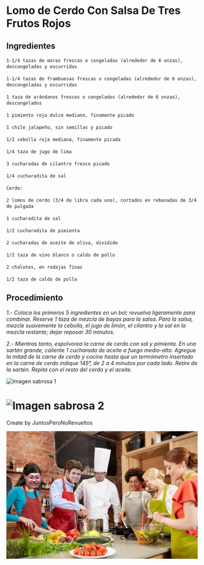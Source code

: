 # Lomo de Cerdo Con Salsa De Tres Frutos Rojos
## Ingredientes

```
1-1/4 tazas de moras frescas o congeladas (alrededor de 6 onzas), descongeladas y escurridas

1-1/4 tazas de frambuesas frescas o congeladas (alrededor de 6 onzas), descongeladas y escurridas

1 taza de arándanos frescos o congelados (alrededor de 6 onzas), descongelados

1 pimiento rojo dulce mediano, finamente picado

1 chile jalapeño, sin semillas y picado

1/2 cebolla roja mediana, finamente picada

1/4 taza de jugo de lima

3 cucharadas de cilantro fresco picado

1/4 cucharadita de sal

Cerdo:

2 lomos de cerdo (3/4 de libra cada uno), cortados en rebanadas de 3/4 de pulgada

1 cucharadita de sal

1/2 cucharadita de pimienta

2 cucharadas de aceite de oliva, dividido

1/2 taza de vino blanco o caldo de pollo

2 chalotes, en rodajas finas

1/2 taza de caldo de pollo
```

## Procedimiento

 _1.- Coloca los primeros 5 ingredientes en un bol; revuelva ligeramente para combinar. Reserve 1 taza de mezcla de bayas para la salsa. Para la salsa, mezcle suavemente la cebolla, el jugo de limón, el cilantro y la sal en la mezcla restante; dejar reposar 30 minutos._

_2.- Mientras tanto, espolvorea la carne de cerdo con sal y pimienta. En una sartén grande, caliente 1 cucharada de aceite a fuego medio-alto. Agregue la mitad de la carne de cerdo y cocine hasta que un termómetro insertado en la carne de cerdo indique 145°, de 2 a 4 minutos por cada lado. Retire de la sartén. Repita con el resto del cerdo y el aceite._



![Imagen sabrosa 1](https://www.tasteofhome.com/wp-content/uploads/2018/01/exps60703_HC143213B07_16_10b_WEB-2.jpg?fit=700,1024 "Imagen Sabrosa 1")


![Imagen sabrosa 2](https://www.tasteofhome.com/wp-content/uploads/2018/01/exps12505_CW10119C29A-4.jpg?fit=700,1024 "Imagen Sabrosa 2")
=======

Create by JuntosPeroNoRevueltos

![Cocineros](https://github.com/jjtorresm01/grupo-04-JuntosPeroNoRevueltos/blob/main/cocineros.png "Cocineros") 